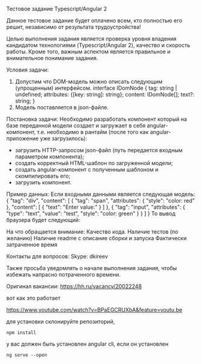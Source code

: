Тестовое задание 
Typescript/Angular 2

Данное тестовое задание будет оплачено всем, кто  полностью его решит, независимо от результата трудоустройства!

Целью выполнения задания является проверка уровня владения кандидатом технологиями (Typescript/Angular 2), качество и скорость работы. Кроме того, важным аспектом является правильное и внимательное понимание задания.

Условия задачи:
1. Допустим что DOM-модель можно описать следующим (упрощенным) интерфейсом.
     interface IDomNode {
   	 tag: string | undefined;
   	 attributes: {[key: string]: string};
   	 content: IDomNode[];
   	 text?: string;
    }
2. Модель поставляется в json-файле.
 
Постановка задачи:
Необходимо разработать компонент который на базе переданной модели создает и загружает в себя angular-компонент, т.е. необходимо в рантайм (после того как angular-приложение уже загрузилось):
   - загрузить HTTP-запросом json-файл (путь передается входным параметром компонента);
   - создать корректный HTML-шаблон по загруженной модели;
   - создать angular-компонент с полученным шаблоном и скомпилировать его;
   - загрузить компонент.

Пример данных: 
Если входными данными является следующая модель:
{
    "tag": "div",
    "content": [
        {
            "tag": "span",
            "attributes": {
   		     "style": "color: red"
   		 },
            "content": [
                { "text": "Enter value:" }
            ]
   	 },
        { "tag": "input", "attributes": {
                "type": "text",
                "value": "test",
   	    	 "style": "color: green"
            }
        }
    ]
}
То вывод браузера будет следующий:



На что обращается внимание:
Качество кода.
Наличие тестов (по желанию)
Наличие readme с описание сборки и запуска
Фактически затраченное время

Контакты для вопросов:
Skype: dkireev

Также просьба уведомлять о начале выполнения задания, чтобы избежать напрасно потраченного времени. 

Оригинал вакансии:
https://hh.ru/vacancy/20022248

вот как это работает

https://www.youtube.com/watch?v=BPaEGCRUXbA&feature=youtu.be

для установки склонируйте репозиторий,

    npm install
    
у вас должен быть установлен angular cli, если он установлен

    ng serve --open
    
    
